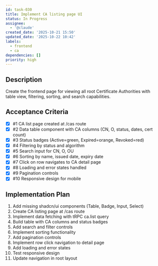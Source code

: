 ```yaml
---
id: task-030
title: Implement CA listing page UI
status: In Progress
assignee:
  - '@claude'
created_date: '2025-10-21 15:50'
updated_date: '2025-10-22 10:42'
labels:
  - frontend
  - ca
dependencies: []
priority: high
---
```


## Description

<!-- SECTION:DESCRIPTION:BEGIN -->
Create the frontend page for viewing all root Certificate Authorities with table view, filtering, sorting, and search capabilities.
<!-- SECTION:DESCRIPTION:END -->

## Acceptance Criteria
<!-- AC:BEGIN -->
- [x] #1 CA list page created at /cas route
- [x] #2 Data table component with CA columns (CN, O, status, dates, cert count)
- [x] #3 Status badges (Active=green, Expired=orange, Revoked=red)
- [x] #4 Filtering by status and algorithm
- [x] #5 Search input for CN, O, OU
- [x] #6 Sorting by name, issued date, expiry date
- [x] #7 Click on row navigates to CA detail page
- [x] #8 Loading and error states handled
- [x] #9 Pagination controls
- [x] #10 Responsive design for mobile
<!-- AC:END -->

## Implementation Plan

<!-- SECTION:PLAN:BEGIN -->
1. Add missing shadcn/ui components (Table, Badge, Input, Select)
2. Create CA listing page at /cas route
3. Implement data fetching with tRPC ca.list query
4. Build table with CA columns and status badges
5. Add search and filter controls
6. Implement sorting functionality
7. Add pagination controls
8. Implement row click navigation to detail page
9. Add loading and error states
10. Test responsive design
11. Update navigation in root layout
<!-- SECTION:PLAN:END -->
